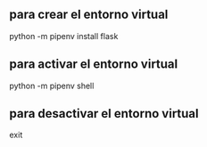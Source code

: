 ## para crear el entorno virtual
python -m pipenv install flask

## para activar el entorno virtual
python -m pipenv shell

## para desactivar el entorno virtual
exit


